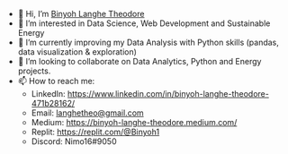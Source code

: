 - 👋 Hi, I’m [Binyoh Langhe Theodore](https://github.com/Binyoh1)
- 👀 I’m interested in Data Science, Web Development and Sustainable Energy
- 🌱 I’m currently improving my Data Analysis with Python skills (pandas, data visualization & exploration)
- 💞️ I’m looking to collaborate on Data Analytics, Python and Energy projects.
- 📫 How to reach me: 
  - LinkedIn: https://www.linkedin.com/in/binyoh-langhe-theodore-471b28162/
  - Email: langhetheo@gmail.com
  - Medium: https://binyoh-langhe-theodore.medium.com/
  - Replit: https://replit.com/@Binyoh1
  - Discord: Nimo16#9050

<!---
Binyoh1/Binyoh1 is a ✨ special ✨ repository because its `README.md` (this file) appears on your GitHub profile.
You can click the Preview link to take a look at your changes.
--->
